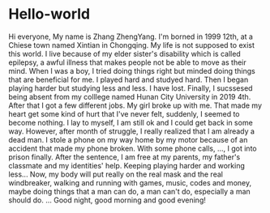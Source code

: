 # Hello-world

Hi everyone,
    My name is Zhang ZhengYang. I'm borned in 1999 12th, at a Chiese town named Xintian in Chongqing. My life is not supposed to exist this world. I live because of my elder sister's disability which is called epilepsy, a awful illness that makes people not be able to move as their mind. 
    When I was a boy, I tried doing things right but minded doing things that are beneficial for me. I played hard and studyed hard. Then I began playing harder but studying less and less. I have lost. Finally, I sucssesed being absent from my colllege named Hunan City University in 2019 4th. After that I got a few different jobs. My girl broke up with me. That made my heart get some kind of hurt that I've never felt, suddenly, I seemed to become nothing. I lay to myself, I am still ok and I could get back in some way. However, after month of struggle, I really realized that I am already a dead man. I stole a phone on my way home by my motor because of an accident that made my phone broken. With some phone calls, ..., I got into prison finally. After the sentence, I am free at my parents, my father's classmate and my identities' help. 
    Keeping playing harder and working less...
    Now, my body will put really on the real mask and the real windbreaker, walking and running with games, music, codes and money, maybe doing things that a man can do, a man can't do, especially a man should do.
    ...
    Good night, good morning and good evening!
